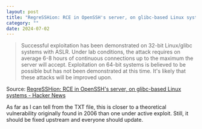 ```yaml
---
layout: post
title: "RegreSSHion: RCE in OpenSSH's server, on glibc-based Linux systems"
category: ""
date: 2024-07-02
---
```


> Successful exploitation has been demonstrated on 32-bit Linux/glibc systems with ASLR. Under lab conditions, the attack requires on average 6-8 hours of continuous connections up to the maximum the server will accept. Exploitation on 64-bit systems is believed to be possible but has not been demonstrated at this time. It's likely that these attacks will be improved upon.

Source: [RegreSSHion: RCE in OpenSSH's server, on glibc-based Linux systems - Hacker News](https://news.ycombinator.com/item?id=40843778)

As far as I can tell from the TXT file, this is closer to a theoretical vulnerability originally found in 2006 than one under active exploit.  Still, it should be fixed upstream and everyone should update. 

